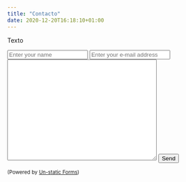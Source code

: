 ```yaml
---
title: "Contacto"
date: 2020-12-20T16:18:10+01:00
---
```

Texto

<form method="post" action="https://forms.un-static.com/forms/bc706ce5c56f785fc0e5dc5b71754218dbb3636a">

  <input type="text" name="name" placeholder="Enter your name" required>
  <input type="email" name="email" placeholder="Enter your e-mail address" required>
  <textarea name="message" cols="40" rows="15"></textarea>
  <button type="submit">Send</button>
  <div class="text-center">
    <p><small>(Powered by <a rel="nofollow" href="Un-static Forms">Un-static Forms</a>)</small></p>
  </div>
</form>